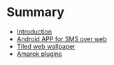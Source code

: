 # Summary

* [Introduction](README.md)
* [Android APP for SMS over web](android_app_for_sms_over_web.md)
* [Tiled web wallpaper](tiled-web-wallpaper.md)
* [Amarok plugins](amarok-plugins.md)

